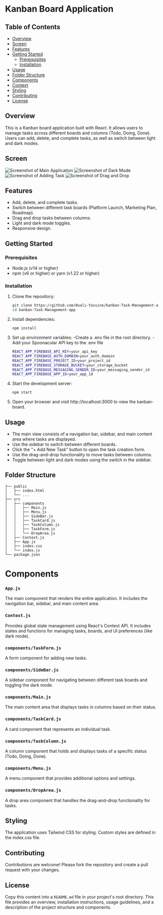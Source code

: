 # Kanban Board Application

## Table of Contents

- [Overview](#overview)
- [Screen](#screen)
- [Features](#features)
- [Getting Started](#getting-started)
  - [Prerequisites](#prerequisites)
  - [Installation](#installation)
- [Usage](#usage)
- [Folder Structure](#folder-structure)
- [Components](#components)
- [Context](#context)
- [Styling](#styling)
- [Contributing](#contributing)
- [License](#license)

## Overview

This is a Kanban board application built with React. It allows users to manage tasks across different boards and columns (Todo, Doing, Done). Users can add, delete, and complete tasks, as well as switch between light and dark modes.

## Screen

![Screenshot of  Main  Application](./src/asset/kanban-main1.png)
![Screenshot of Dark Mode](./src/asset/kanban-main1-darkmode.png)
![Screenshot of Adding Task](./src/asset/kanban-main1-addTasks.png)
![Screenshot of Drag and Drop](./src/asset/kanban-drag-drop.png)

## Features

- Add, delete, and complete tasks.
- Switch between different task boards (Platform Launch, Marketing Plan, Roadmap).
- Drag and drop tasks between columns.
- Light and dark mode toggles.
- Responsive design.

## Getting Started

### Prerequisites

- Node.js (v14 or higher)
- npm (v6 or higher) or yarn (v1.22 or higher)

### Installation

1. Clone the repository:
   ```bash
   git clone https://github.com/0uali-Yassine/kanban-Task-Management-app.git
   cd kanban-Task-Management-app

2. Install dependencies:
    ```bash
    npm install

3. Set up environment variables:
    -Create a .env file in the root directory.
    -Add your Spoonacular API key to the .env file
    ```bash
    REACT_APP_FIREBASE_API_KEY=your_api_key
    REACT_APP_FIREBASE_AUTH_DOMAIN=your_auth_domain
    REACT_APP_FIREBASE_PROJECT_ID=your_project_id
    REACT_APP_FIREBASE_STORAGE_BUCKET=your_storage_bucket
    REACT_APP_FIREBASE_MESSAGING_SENDER_ID=your_messaging_sender_id
    REACT_APP_FIREBASE_APP_ID=your_app_id

4. Start the development server:
    ```bash
    npm start

5. Open your browser and visit http://localhost:3000 to view the kanban-board.

## Usage
- The main view consists of a navigation bar, sidebar, and main content area where tasks are displayed.
- Use the sidebar to switch between different boards.
- Click the "+ Add New Task" button to open the task creation form.
- Use the drag-and-drop functionality to move tasks between columns.
- Toggle between light and dark modes using the switch in the sidebar.

## Folder Structure
```
├── public
│   ├── index.html
│   └── ...
├── src
│   ├── components
│   │   ├── Main.js
│   │   ├── Menu.js
│   │   ├── SideBar.js
│   │   ├── TaskCard.js
│   │   ├── TaskColumn.js
│   │   ├── TaskForm.js
│   │   └── DropArea.js
│   ├── Context.js
│   ├── App.js
│   ├── index.css
│   └── index.js
└── package.json
```

# Components

### `App.js`

The main component that renders the entire application. It includes the navigation bar, sidebar, and main content area.

### `Context.js`

Provides global state management using React's Context API. It includes states and functions for managing tasks, boards, and UI preferences (like dark mode).

### `components/TaskForm.js`

A form component for adding new tasks.

### `components/SideBar.js`

A sidebar component for navigating between different task boards and toggling the dark mode.

### `components/Main.js`

The main content area that displays tasks in columns based on their status.

### `components/TaskCard.js`

A card component that represents an individual task.

### `components/TaskColumn.js`

A column component that holds and displays tasks of a specific status (Todo, Doing, Done).

### `components/Menu.js`

A menu component that provides additional options and settings.

### `components/DropArea.js`

A drop area component that handles the drag-and-drop functionality for tasks.

## Styling

The application uses Tailwind CSS for styling. Custom styles are defined in the index.css file.

## Contributing

Contributions are welcome! Please fork the repository and create a pull request with your changes.

## License

Copy this content into a `README.md` file in your project's root directory. This file provides an overview, installation instructions, usage guidelines, and a description of the project structure and components.
